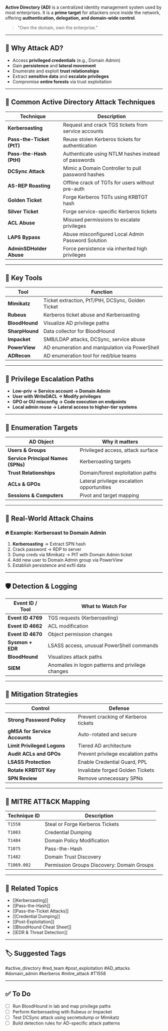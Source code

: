 **Active Directory (AD)** is a centralized identity management system used by most enterprises. It is a **prime target** for attackers once inside the network, offering **authentication, delegation, and domain-wide control**.

> “Own the domain, own the enterprise.”

---

## 🎯 Why Attack AD?

- Access **privileged credentials** (e.g., Domain Admin)
- Gain **persistence** and **lateral movement**
- Enumerate and exploit **trust relationships**
- Extract **sensitive data** and **escalate privileges**
- Compromise **entire forests** via trust exploitation

---

## 🧱 Common Active Directory Attack Techniques

| Technique               | Description                                      |
|--------------------------|--------------------------------------------------|
| **Kerberoasting**        | Request and crack TGS tickets from service accounts |
| **Pass-the-Ticket (PtT)**| Reuse stolen Kerberos tickets for authentication |
| **Pass-the-Hash (PtH)**  | Authenticate using NTLM hashes instead of passwords |
| **DCSync Attack**        | Mimic a Domain Controller to pull password hashes |
| **AS-REP Roasting**      | Offline crack of TGTs for users without pre-auth |
| **Golden Ticket**        | Forge Kerberos TGTs using KRBTGT hash            |
| **Silver Ticket**        | Forge service-specific Kerberos tickets          |
| **ACL Abuse**            | Misused permissions to escalate privileges       |
| **LAPS Bypass**          | Abuse misconfigured Local Admin Password Solution |
| **AdminSDHolder Abuse**  | Force persistence via inherited high privileges  |

---

## 🧠 Key Tools

| Tool            | Function                                         |
|------------------|--------------------------------------------------|
| **Mimikatz**      | Ticket extraction, PtT/PtH, DCSync, Golden Ticket |
| **Rubeus**        | Kerberos ticket abuse and Kerberoasting        |
| **BloodHound**    | Visualize AD privilege paths                   |
| **SharpHound**    | Data collector for BloodHound                  |
| **Impacket**      | SMB/LDAP attacks, DCSync, service abuse        |
| **PowerView**     | AD enumeration and manipulation via PowerShell |
| **ADRecon**       | AD enumeration tool for red/blue teams         |

---

## 🔐 Privilege Escalation Paths

- **Low-priv → Service account → Domain Admin**
- **User with WriteDACL → Modify privileges**
- **GPO or OU misconfig → Code execution on endpoints**
- **Local admin reuse → Lateral access to higher-tier systems**

---

## 🔎 Enumeration Targets

| AD Object            | Why it matters                            |
|-----------------------|--------------------------------------------|
| **Users & Groups**     | Privileged access, attack surface          |
| **Service Principal Names (SPNs)** | Kerberoasting targets       |
| **Trust Relationships** | Domain/forest exploitation paths         |
| **ACLs & GPOs**        | Lateral privilege escalation opportunities |
| **Sessions & Computers** | Pivot and target mapping                |

---

## 📘 Real-World Attack Chains

### 🔥 Example: Kerberoast to Domain Admin

1. **Kerberoasting** → Extract SPN hash
2. Crack password → RDP to server
3. Dump creds via Mimikatz → PtT with Domain Admin ticket
4. Add new user to Domain Admin group via PowerView
5. Establish persistence and exfil data

---

## 🛡 Detection & Logging

| Event ID / Tool     | What to Watch For                              |
|----------------------|-------------------------------------------------|
| **Event ID 4769**     | TGS requests (Kerberoasting)                   |
| **Event ID 4662**     | ACL modification                               |
| **Event ID 4670**     | Object permission changes                      |
| **Sysmon + EDR**      | LSASS access, unusual PowerShell commands      |
| **BloodHound**        | Visualizes attack paths                        |
| **SIEM**              | Anomalies in logon patterns and privilege changes |

---

## 🔐 Mitigation Strategies

| Control                  | Defense                                        |
|---------------------------|------------------------------------------------|
| **Strong Password Policy** | Prevent cracking of Kerberos tickets         |
| **gMSA for Service Accounts** | Auto-rotated and secure                     |
| **Limit Privileged Logons** | Tiered AD architecture                       |
| **Audit ACLs and GPOs**   | Prevent privilege escalation paths             |
| **LSASS Protection**      | Enable Credential Guard, PPL                   |
| **Rotate KRBTGT Key**     | Invalidate forged Golden Tickets               |
| **SPN Review**            | Remove unnecessary SPNs                        |

---

## 🧠 MITRE ATT&CK Mapping

| Technique ID | Description                            |
|--------------|-----------------------------------------|
| `T1558`      | Steal or Forge Kerberos Tickets         |
| `T1003`      | Credential Dumping                      |
| `T1484`      | Domain Policy Modification              |
| `T1075`      | Pass-the-Hash                           |
| `T1482`      | Domain Trust Discovery                  |
| `T1069.002`  | Permission Groups Discovery: Domain Groups |

---

## 🔗 Related Topics

- [[Kerberoasting]]
- [[Pass-the-Hash]]
- [[Pass-the-Ticket Attacks]]
- [[Credential Dumping]]
- [[Post-Exploitation]]
- [[BloodHound Cheat Sheet]]
- [[EDR & Threat Detection]]

---

## 🏷 Suggested Tags

#active_directory #red_team #post_exploitation #AD_attacks #domain_admin #kerberos #mitre_attack #T1558

---

## ✅ To Do

- [ ] Run BloodHound in lab and map privilege paths
- [ ] Perform Kerberoasting with Rubeus or Impacket
- [ ] Test DCSync attack using secretsdump or Mimikatz
- [ ] Build detection rules for AD-specific attack patterns
